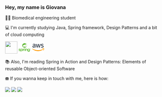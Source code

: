 ### Hey, my name is Giovana 

:woman_student: Biomedical engineering student

:computer: I'm currently studying Java, Spring framework, Design Patterns and a bit of cloud computing

<img src="https://cdn.jsdelivr.net/gh/devicons/devicon/icons/java/java-original.svg" width="40" height="40"/> <img src="https://raw.githubusercontent.com/devicons/devicon/1119b9f84c0290e0f0b38982099a2bd027a48bf1/icons/spring/spring-original-wordmark.svg" width="40" height="40"/> <img src="https://raw.githubusercontent.com/devicons/devicon/1119b9f84c0290e0f0b38982099a2bd027a48bf1/icons/amazonwebservices/amazonwebservices-original-wordmark.svg" width="40" height="40"/> 

:books: Also, I'm reading Spring in Action and Design Patterns: Elements of reusable Object-oriented Software

:phone: If you wanna keep in touch with me, here is how: <div> <a href = "mailto:giovanasaraivademelo@gmail.com"><img src="https://img.shields.io/badge/Gmail-D14836?style=for-the-badge&logo=gmail&logoColor=white" target="_blank"></a> <a href="https://www.linkedin.com/in/giovanasm/" target="_blank"><img src="https://img.shields.io/badge/-LinkedIn-%230077B5?style=for-the-badge&logo=linkedin&logoColor=white" target="_blank"></a> <a href="https://www.instagram.com/giovanasaraaiva/" target="_blank"><img src="https://img.shields.io/badge/-Instagram-%23E4405F?style=for-the-badge&logo=instagram&logoColor=white" target="_blank"></a>     </div>
